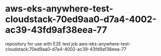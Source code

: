 # aws-eks-anywhere-test-cloudstack-70ed9aa0-d7a4-4002-ac39-43fd9af38eea-77
repository for use with E2E test job aws-eks-anywhere-test-cloudstack:70ed9aa0-d7a4-4002-ac39-43fd9af38eea-77
